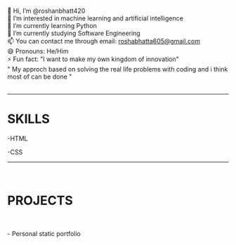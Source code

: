 👋 Hi, I’m @roshanbhatt420<br>
👀 I’m interested in machine learning and artificial intelligence<br>
🌱 I’m currently learning Python<br>
🌱 I’m currently studying Software Engineering<br>
📫 You can contact me through email: roshabhatta605@gmail.com<br>
😄 Pronouns: He/Him<br>
⚡ Fun fact: "I want to make my own kingdom of innovation"<br>
" My approch based  on solving the real life problems with  coding and i think most of can be done "
<br>
<br>
<hr>
<h1>SKILLS</h1>
<p>-HTML</p>
<P>-CSS</P>
<hr>
<br>
<h1>PROJECTS</h1>
<br>
<p>- Personal static portfolio  </p>
